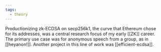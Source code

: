 ```yaml
---
tags:
  - theory
---
```


Productionizing zk-ECDSA on secp256k1, the curve that Ethereum chose for its addresses, was a central research focus of my early [[ZK]] career. The primary use case was for anonymous speech from a group, as in [[heyanon!]]. Another project in this line of work was [[efficient-ecdsa]].